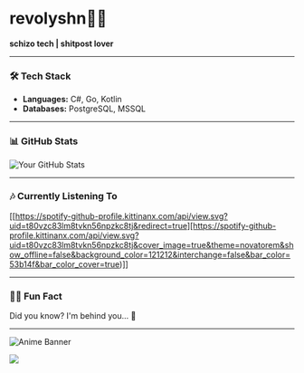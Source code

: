 #  revolyshn🌸🐍


**schizo tech | shitpost lover**

---

### 🛠️ **Tech Stack**

- **Languages:** C#, Go, Kotlin
- **Databases:** PostgreSQL, MSSQL

---

### 📊 **GitHub Stats**

![Your GitHub Stats](https://github-readme-stats.vercel.app/api?username=Revolyshn&show_icons=true&theme=radical)

---

### 🎶 **Currently Listening To**

[[https://spotify-github-profile.kittinanx.com/api/view.svg?uid=t80vzc83lm8tvkn56npzkc8tj&redirect=true][https://spotify-github-profile.kittinanx.com/api/view.svg?uid=t80vzc83lm8tvkn56npzkc8tj&cover_image=true&theme=novatorem&show_offline=false&background_color=121212&interchange=false&bar_color=53b14f&bar_color_cover=true)]]


---

### 🐱‍💻 **Fun Fact**

Did you know? I'm behind you... 👀

---

![Anime Banner](https://i.pinimg.com/736x/08/d6/78/08d67875272ab02254c9930e04d51888.jpg)


<img src="https://count.getloli.com/get/@Revolyshn?theme=rule34"/>

